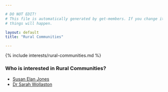 ```yaml
---

# DO NOT EDIT!
# This file is automatically generated by get-members. If you change it, bad
# things will happen.

layout: default
title: "Rural Communities"

---
```


{% include interests/rural-communities.md %}

### Who is interested in Rural Communities?


* [Susan Elan Jones](/members/susan-elan-jones.html)
* [Dr Sarah Wollaston](/members/dr-sarah-wollaston.html)
